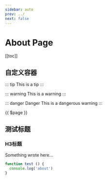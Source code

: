 ```yaml
---
sidebar: auto
prev: ../
next: false
---
```



# About Page

[[toc]]


<test-1 />

## 自定义容器

::: tip
This is a tip
:::

::: warning
This is a warning
:::

::: danger Danger
This is a dangerous warning
:::

{{ $page }}


## 测试标题

### H3标题

Something wrote here...


```js
function test () {
  console.log('about')
}
```
